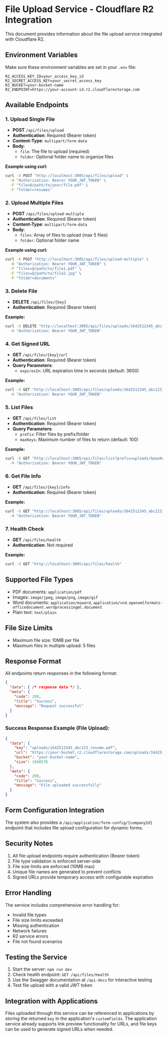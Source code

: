 # File Upload Service - Cloudflare R2 Integration

This document provides information about the file upload service integrated with Cloudflare R2.

## Environment Variables

Make sure these environment variables are set in your `.env` file:

```env
R2_ACCESS_KEY_ID=your_access_key_id
R2_SECRET_ACCESS_KEY=your_secret_access_key
R2_BUCKET=your-bucket-name
R2_ENDPOINT=https://your-account-id.r2.cloudflarestorage.com
```

## Available Endpoints

### 1. Upload Single File
- **POST** `/api/files/upload`
- **Authentication**: Required (Bearer token)
- **Content-Type**: `multipart/form-data`
- **Body**:
  - `file`: The file to upload (required)
  - `folder`: Optional folder name to organize files

**Example using curl:**
```bash
curl -X POST "http://localhost:3005/api/files/upload" \
  -H "Authorization: Bearer YOUR_JWT_TOKEN" \
  -F "file=@/path/to/your/file.pdf" \
  -F "folder=resumes"
```

### 2. Upload Multiple Files
- **POST** `/api/files/upload-multiple`
- **Authentication**: Required (Bearer token)
- **Content-Type**: `multipart/form-data`
- **Body**:
  - `files`: Array of files to upload (max 5 files)
  - `folder`: Optional folder name

**Example using curl:**
```bash
curl -X POST "http://localhost:3005/api/files/upload-multiple" \
  -H "Authorization: Bearer YOUR_JWT_TOKEN" \
  -F "files=@/path/to/file1.pdf" \
  -F "files=@/path/to/file2.jpg" \
  -F "folder=documents"
```

### 3. Delete File
- **DELETE** `/api/files/{key}`
- **Authentication**: Required (Bearer token)

**Example:**
```bash
curl -X DELETE "http://localhost:3005/api/files/uploads/1642512345_abc123_resume.pdf" \
  -H "Authorization: Bearer YOUR_JWT_TOKEN"
```

### 4. Get Signed URL
- **GET** `/api/files/{key}/url`
- **Authentication**: Required (Bearer token)
- **Query Parameters**:
  - `expiresIn`: URL expiration time in seconds (default: 3600)

**Example:**
```bash
curl -X GET "http://localhost:3005/api/files/uploads/1642512345_abc123_resume.pdf/url?expiresIn=7200" \
  -H "Authorization: Bearer YOUR_JWT_TOKEN"
```

### 5. List Files
- **GET** `/api/files/list`
- **Authentication**: Required (Bearer token)
- **Query Parameters**:
  - `prefix`: Filter files by prefix/folder
  - `maxKeys`: Maximum number of files to return (default: 100)

**Example:**
```bash
curl -X GET "http://localhost:3005/api/files/list?prefix=uploads/&maxKeys=50" \
  -H "Authorization: Bearer YOUR_JWT_TOKEN"
```

### 6. Get File Info
- **GET** `/api/files/{key}/info`
- **Authentication**: Required (Bearer token)

**Example:**
```bash
curl -X GET "http://localhost:3005/api/files/uploads/1642512345_abc123_resume.pdf/info" \
  -H "Authorization: Bearer YOUR_JWT_TOKEN"
```

### 7. Health Check
- **GET** `/api/files/health`
- **Authentication**: Not required

**Example:**
```bash
curl -X GET "http://localhost:3005/api/files/health"
```

## Supported File Types

- PDF documents: `application/pdf`
- Images: `image/jpeg`, `image/png`, `image/gif`
- Word documents: `application/msword`, `application/vnd.openxmlformats-officedocument.wordprocessingml.document`
- Plain text: `text/plain`

## File Size Limits

- Maximum file size: 10MB per file
- Maximum files in multiple upload: 5 files

## Response Format

All endpoints return responses in the following format:

```json
{
  "data": { /* response data */ },
  "meta": {
    "code": 200,
    "title": "Success",
    "message": "Request successful"
  }
}
```

### Success Response Example (File Upload):
```json
{
  "data": {
    "key": "uploads/1642512345_abc123_resume.pdf",
    "url": "https://your-bucket.r2.cloudflarestorage.com/uploads/1642512345_abc123_resume.pdf",
    "bucket": "your-bucket-name",
    "size": 1048576
  },
  "meta": {
    "code": 200,
    "title": "Success", 
    "message": "File uploaded successfully"
  }
}
```

## Form Configuration Integration

The system also provides a `/api/application/form-config/{companyId}` endpoint that includes file upload configuration for dynamic forms.

## Security Notes

1. All file upload endpoints require authentication (Bearer token)
2. File type validation is enforced server-side
3. File size limits are enforced (10MB max)
4. Unique file names are generated to prevent conflicts
5. Signed URLs provide temporary access with configurable expiration

## Error Handling

The service includes comprehensive error handling for:
- Invalid file types
- File size limits exceeded
- Missing authentication
- Network failures
- R2 service errors
- File not found scenarios

## Testing the Service

1. Start the server: `npm run dev`
2. Check health endpoint: `GET /api/files/health`
3. Use the Swagger documentation at `/api-docs` for interactive testing
4. Test file upload with a valid JWT token

## Integration with Applications

Files uploaded through this service can be referenced in applications by storing the returned `key` in the application's `customFields`. The application service already supports link preview functionality for URLs, and file keys can be used to generate signed URLs when needed.
